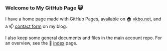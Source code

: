### Welcome to My GitHub Page :smiley_cat:

I have a home page made with GitHub Pages, available on :house: [vkbo.net](https://vkbo.net/),
and a :mailbox: [contact form](https://berglyd.net/contact-me/) on my blog.

I also keep some general documents and files in the main account repo.
For an overview, see the :page_with_curl: [index](https://github.com/vkbo/vkbo/blob/main/index.md) page.
